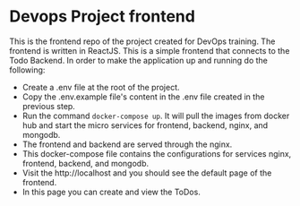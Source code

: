 # Devops Project frontend
This is the frontend repo of the project created for DevOps training. The frontend is written in ReactJS. This is a simple frontend that connects to the Todo Backend.
In order to make the application up and running do the following:
- Create a .env file at the root of the project.
- Copy the .env.example file's content in the .env file created in the previous step.
- Run the command `docker-compose up`. It will pull the images from docker hub and start the micro services for frontend, backend, nginx, and mongodb.
- The frontend and backend are served through the nginx.
- This docker-compose file contains the configurations for services nginx, frontend, backend, and mongodb.
- Visit the http://localhost and you should see the default page of the frontend.
- In this page you can create and view the ToDos.